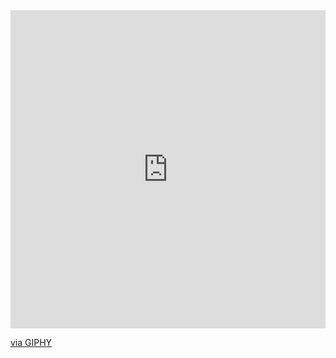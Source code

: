 <div id="header" align="center">
  
</div>
<div style="width:100%;height:0;padding-bottom:101%;position:relative;"><iframe src="https://giphy.com/embed/YYW0hHizzIOrlhimPG" width="100%" height="100%" style="position:absolute" frameBorder="0" class="giphy-embed" allowFullScreen></iframe></div><p><a href="https://giphy.com/gifs/tech-system-alliance-YYW0hHizzIOrlhimPG">via GIPHY</a></p>
</div>
